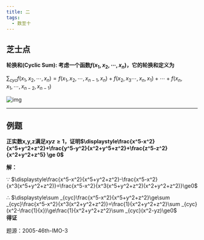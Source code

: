 ```yaml
---
title: 二
tags:
  - 数至十
---
```

## 芝士点
**轮换和(Cyclic Sum): 考虑一个函数$f(x_1,x_2,\cdots,x_n)$，它的轮换和定义为**

$\displaystyle\sum _{cyc}f(x_1,x_2,\cdots,x_n)=f(x_1,x_2,\cdots,x_{n-1},x_n)+f(x_2,x_3\cdots,x_n,x_1)+\cdots +f(x_n,x_1,\cdots,x_{n-2},x_{n-1})$  

![img](https://cn.mcecy.com/image/20230621/0a509d78a82508ea411f433b093ec036.png)
***

## 例题

**正实数x,y,z满足$xyz\ge1$，证明$\displaystyle\frac{x^5-x^2}{x^5+y^2+z^2}+\frac{y^5-y^2}{x^2+y^5+z^2}+\frac{z^5-z^2}{x^2+y^2+z^5} \ge 0$**  

**解：**  

$\because$  $\displaystyle\frac{x^5-x^2}{x^5+y^2+z^2}-\frac{x^5-x^2}{x^3(x^5+y^2+z^2)}=\frac{x^5-x^2}{x^3(x^5+y^2+z^2)(x^2+y^2+z^2)}\ge0$

$\therefore$  $\displaystyle\sum _{cyc}\frac{x^5-x^2}{x^5+y^2+z^2}\ge\sum _{cyc}\frac{x^5-x^2}{x^3(x^2+y^2+z^2)}=\frac{1}{x^2+y^2+z^2}\sum _{cyc}(x^2-\frac{1}{x})\ge\frac{1}{x^2+y^2+z^2}\sum _{cyc}(x^2-yz)\ge0$  
**得证**

题源：2005-46th-IMO-3